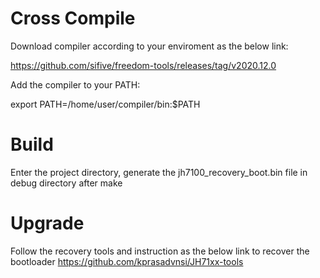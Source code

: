 # Cross Compile
Download compiler according to your enviroment as the below link:

https://github.com/sifive/freedom-tools/releases/tag/v2020.12.0

Add the compiler to your PATH:

export PATH=/home/user/compiler/bin:$PATH

# Build
Enter the project directory, generate the jh7100_recovery_boot.bin file in debug directory after make

# Upgrade
Follow the recovery tools and instruction as the below link to recover the bootloader
https://github.com/kprasadvnsi/JH71xx-tools
